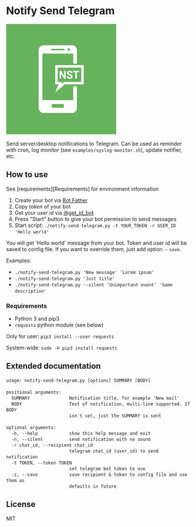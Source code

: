 # Notify Send Telegram

![NST Logo](logo-small.jpg)

Send server/desktop notifications to Telegram. Can be used as reminder with cron, log monitor (see `examples/syslog-monitor.sh`), update notifier, etc.

## How to use

See [requirements][Requirements] for environment information

1. Create your bot via [Bot Father](https://t.me/BotFather)
2. Copy _token_ of your bot
3. Get your _user id_ via [@get_id_bot](https://t.me/get_id_bot)
4. Press "Start" button to give your bot permission to send messages
5. Start script: `./notify-send-telegram.py -t YOUR_TOKEN -r USER_ID 'Hello world'`

You will get 'Hello world' message from your bot. Token and user id will be saved to config file. If you want to override them, just add option `--save`.

Examples:

- `./notify-send-telegram.py 'New message' 'Lorem ipsum'`
- `./notify-send-telegram.py 'Just title'`
- `./notify-send-telegram.py --silent 'Unimportant event' 'Some description'`

### Requirements

- Python 3 and pip3
- `requests` python module (see below)

Only for user: `pip3 install --user requests`

System-wide: `sudo -H pip3 install requests`

## Extended documentation

```
usage: notify-send-telegram.py [options] SUMMARY [BODY]

positional arguments:
  SUMMARY               Notification title, for example 'New mail'
  BODY                  Text of notification, multi-line supported. If BODY
                        isn't set, just the SUMMARY is sent

optional arguments:
  -h, --help            show this help message and exit
  -n, --silent          send notification with no sound
  -r chat_id, --recipient chat_id
                        telegram chat_id (user_id) to send notification
  -t TOKEN, --token TOKEN
                        set telegram bot token to use
  -z, --save            save recipient & token to config file and use them as
                        defaults in future
```

## License

MIT


